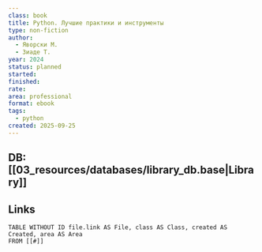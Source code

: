 ```yaml
---
class: book
title: Python. Лучшие практики и инструменты
type: non-fiction
author:
  - Яворски М.
  - Зиаде Т.
year: 2024
status: planned
started:
finished:
rate:
area: professional
format: ebook
tags:
  - python
created: 2025-09-25
---
```

## DB: [[03_resources/databases/library_db.base|Library]]

## Links

```dataview
TABLE WITHOUT ID file.link AS File, class AS Class, created AS Created, area AS Area
FROM [[#]]
````